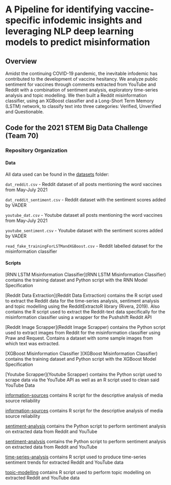 #  A Pipeline for identifying vaccine-specific infodemic insights and leveraging NLP deep learning models to predict misinformation

## Overview 

Amidst the continuing COVID-19 pandemic, the inevitable infodemic has contributed to the development of vaccine hesitancy. We analyze public sentiment for vaccines through comments extracted from YouTube and Reddit with a combination of sentiment analysis, exploratory time-series analysis and topic modelling. We then built a Reddit misinformation classifier, using an XGBoost classifier and a Long-Short Term Memory (LSTM) network, to classify text into three categories: Verified, Unverified and Questionable.


## Code for the 2021 STEM Big Data Challenge (Team 70)

### Repository Organization 

#### Data

All data used can be found in the [datasets](datasets) folder:

`dat_reddit.csv` - Reddit dataset of all posts mentioning the word vaccines from May-July 2021

`dat_reddit_sentiment.csv` - Reddit dataset with the sentiment scores added by VADER 

`youtube_dat.csv` - Youtube dataset all posts mentioning the word vaccines from May-July 2021

`youtube_sentiment.csv` - Youtube dataset with the sentiment scores added by VADER 

`read_fake_trainingForLSTMandXGBoost.csv` - Reddit labelled dataset for the misinformation classifier 

#### Scripts

[RNN LSTM Misinformation Classifier](RNN LSTM Misinformation Classifier) contains the training dataset and Python script with the RNN Model Specification 

[Reddit Data Extraction](Reddit Data Extraction) contains the R script used to extract the Reddit data for the time-series analysis, sentiment analysis and topic modelling using the RedditExtractoR library (Rivera, 2019). Also contains the R script used to extract the Reddit-text data specifically for the misinformation classifier using a wrapper for the Pushshift Reddit API

[Reddit Image Scrapper](Reddit Image Scrapper) contains the Python script used to extract images from Reddit for the misinformation classifier using Praw and Request. Contains a dataset with some sample images from which text was extracted. 

[XGBoost Misinformation Classifier ](XGBoost Misinformation Classifier) contains the training dataset and Python script with the XGBoost Model Specification 

[Youtube Scrapper](Youtube Scrapper) contains the Python script used to scrape data via the YouTube API as well as an R script used to clean said YouTube Data

[information-sources](information-sources) contains R script for the descriptive analysis of media source reliability 

[information-sources](information-sources) contains R script for the descriptive analysis of media source reliability 

[sentiment-analysis](sentiment-analysis) contains the Python script to perform sentiment analysis on extracted data from Reddit and YouTube

[sentiment-analysis](sentiment-analysis) contains the Python script to perform sentiment analysis on extracted data from Reddit and YouTube

[time-series-analysis](time-series-analysis) contains R script used to produce time-series sentiment trends for extracted Reddit and YouTube data

[topic-modelling](topic-modelling) contains R script used to perform topic modelling on extracted Reddit and YouTube data
